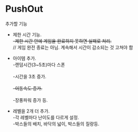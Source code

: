 # PushOut


추가할 기능

  - 제한 시간 기능.
	<del><br>-제한 시간 안에 게임을 완료하지 못하면 실패로 처리.</br></del> 
	// 게임 완전 종료는 아님. 계속해서 시간이 감소되는 것 고쳐야 함

  - 아이템 추가.
	<br>-랜덤시간(3~5초)마다 스폰</br>
		<br>-시간을 3초 증가.</br>
		<del><br>-이동속도 증가.</br></del>
		<br>-장풍파워 증가 등.</br>

  - 레벨을 2개 더 추가.    
    	-각 레벨마다 난이도를 다르게 설정.
	<br>-박스들의 배치, 바닥의 넓이, 박스들의 질량등.</br>


